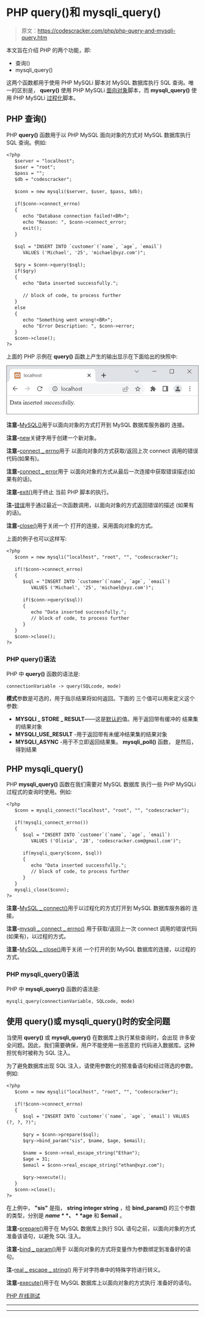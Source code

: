 # PHP query()和 mysqli_query()

> 原文：<https://codescracker.com/php/php-query-and-mysqli-query.htm>

本文旨在介绍 PHP 的两个功能，即:

*   查询()
*   mysqli_query()

这两个函数都用于使用 PHP MySQLi 脚本对 MySQL 数据库执行 SQL 查询。唯一的区别是， **query()** 使用 PHP MySQLi <u>面向对象</u>脚本，而 **mysqli_query()** 使用 PHP MySQLi <u>过程化</u>脚本。

## PHP 查询()

PHP **query()** 函数用于以 PHP MySQL 面向对象的方式对 MySQL 数据库执行 SQL 查询。例如:

```
<?php
   $server = "localhost";
   $user = "root";
   $pass = "";
   $db = "codescracker";

   $conn = new mysqli($server, $user, $pass, $db);

   if($conn->connect_errno)
   {
      echo "Database connection failed!<BR>";
      echo "Reason: ", $conn->connect_error;
      exit();
   }

   $sql = "INSERT INTO `customer`(`name`, `age`, `email`) 
      VALUES ('Michael', '25', 'michael@xyz.com')";

   $qry = $conn->query($sql);
   if($qry)
   {
      echo "Data inserted successfully.";

      // block of code, to process further
   }
   else
   {
      echo "Something went wrong!<BR>";
      echo "Error Description: ", $conn->error;
   }
   $conn->close();
?>
```

上面的 PHP 示例在 **query()** 函数上产生的输出显示在下面给出的快照中:

![php mysql query function](img/6d170c05fc70dbe73ab1895267194707.png)

**注意-**[MySQL()](/php/php-mysqli-connect-to-database.htm)用于以面向对象的方式打开到 MySQL 数据库服务器的 连接。

**注意-**[new](/php/php-new-keyword.htm)关键字用于创建一个新对象。

**注意-**[connect _ errno](/php/php-connect-errno-and-mysqli-connect-errno.htm)用于 以面向对象的方式获取/返回上次 connect 调用的错误代码(如果有)。

**注意-**[connect _ error](/php/php-connect-error-and-mysqli-connect-error.htm)用于 以面向对象的方式从最后一次连接中获取错误描述(如果有的话)。

**注意-**[exit()](/php/php-exit-function.htm)用于终止 当前 PHP 脚本的执行。

**注-**[错误](/php/php-error-and-mysqli-error.htm)用于通过最近一次函数调用，以面向对象的方式返回错误的描述 (如果有的话)。

**注意-**[close()](/php/php-mysqli-close-database-connection.htm)用于关闭一个 打开的连接，采用面向对象的方式。

上面的例子也可以这样写:

```
<?php
   $conn = new mysqli("localhost", "root", "", "codescracker");

   if(!$conn->connect_errno)
   {
      $sql = "INSERT INTO `customer`(`name`, `age`, `email`) 
         VALUES ('Michael', '25', 'michael@xyz.com')";

      if($conn->query($sql))
      {
         echo "Data inserted successfully.";
         // block of code, to process further
      }
   }
   $conn->close();
?>
```

### PHP query()语法

PHP 中 **query()** 函数的语法是:

```
connectionVariable -> query(SQLcode, mode)
```

**模式**参数是可选的，用于指示结果将如何返回。下面的 三个值可以用来定义这个参数:

*   **MYSQLI _ STORE _ RESULT**——这是<u>默认的</u>值。用于返回带有缓冲的 结果集的结果对象
*   **MYSQLI_USE_RESULT** -用于返回带有未缓冲结果集的结果对象
*   **MYSQLI_ASYNC** -用于不立即返回结果集。 **mysqli_poll()** 函数， 是然后，得到结果

## PHP mysqli_query()

PHP **mysqli_query()** 函数在我们需要对 MySQL 数据库 执行一些 PHP MySQLi 过程式的查询时使用。例如:

```
<?php
   $conn = mysqli_connect("localhost", "root", "", "codescracker");

   if(!mysqli_connect_errno())
   {
      $sql = "INSERT INTO `customer`(`name`, `age`, `email`) 
         VALUES ('Olivia', '28', 'codescracker.com@gmail.com')";

      if(mysqli_query($conn, $sql))
      {
         echo "Data inserted successfully.";
         // block of code, to process further
      }
   }
   mysqli_close($conn);
?>
```

**注意-**[MySQL _ connect()](/php/php-mysqli-connect-to-database.htm)用于以过程化的方式打开到 MySQL 数据库服务器的 连接。

**注意-**[mysqli _ connect _ errno()](/php/php-connect-errno-and-mysqli-connect-errno.htm) 用于获取/返回上一次 connect 调用的错误代码(如果有)，以过程的方式。

**注意-**[MySQL _ close()](/php/php-mysqli-close-database-connection.htm)用于关闭 一个打开的到 MySQL 数据库的连接，以过程的方式。

### PHP mysqli_query()语法

PHP 中 **mysqli_query()** 函数的语法是:

```
mysqli_query(connectionVariable, SQLcode, mode)
```

## 使用 query()或 mysqli_query()时的安全问题

当使用 **query()** 或 **mysqli_query()** 在数据库上执行某些查询时，会出现 许多安全问题。因此，我们需要确保，用户不能使用一些恶意的 代码进入数据库。这种担忧有时被称为 SQL 注入。

为了避免数据库出现 SQL 注入，请使用参数化的预准备语句和经过筛选的参数。例如:

```
<?php
   $conn = new mysqli("localhost", "root", "", "codescracker");

   if(!$conn->connect_errno)
   {
      $sql = "INSERT INTO `customer`(`name`, `age`, `email`) VALUES (?, ?, ?)";

      $qry = $conn->prepare($sql);
      $qry->bind_param("sis", $name, $age, $email);

      $name = $conn->real_escape_string("Ethan");
      $age = 31;
      $email = $conn->real_escape_string("ethan@xyz.com");

      $qry->execute();
   }
   $conn->close();
?>
```

在上例中， **"sis"** 是指， **string integer string** ，给 **bind_param()** 的三个参数 的类型，分别是 **$name** 、 **$age** 和 **$email** 。

**注意-**[prepare()](/php/php-prepare-and-mysqli-prepare.htm)用于在 MySQL 数据库上执行 SQL 语句之前，以面向对象的方式准备该语句，以避免 SQL 注入。

**注意-**[bind _ param()](/php/php-bind-param-and-mysqli-stmt-bind-param.htm)用于 以面向对象的方式将变量作为参数绑定到准备好的语句。

**注-**[real _ escape _ string()](/php/php-real-escape-string-and-mysqli-real-escape-string.htm) 用于对字符串中的特殊字符进行转义。

**注意-**[execute()](/php/php-execute-and-mysqli-stmt-execute.htm)用于在 MySQL 数据库上以面向对象的方式执行 准备好的语句。

[PHP 在线测试](/exam/showtest.php?subid=8)

* * *

* * *